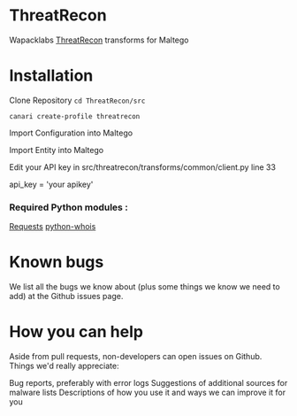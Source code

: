 ThreatRecon 
===========

Wapacklabs [ThreatRecon](https://threatrecon.co) transforms for Maltego

# Installation

Clone Repository
`cd ThreatRecon/src`

`canari create-profile threatrecon`

Import Configuration into Maltego

Import Entity into Maltego

Edit your API key in src/threatrecon/transforms/common/client.py line 33

api_key = 'your apikey'


### Required Python modules : 

[Requests](http://docs.python-requests.org/en/latest/) 
[python-whois](https://code.google.com/p/pywhois/) 


# Known bugs

We list all the bugs we know about (plus some things we know we need to add) at the Github issues page.

# How you can help

Aside from pull requests, non-developers can open issues on Github. Things we'd really appreciate:

Bug reports, preferably with error logs
Suggestions of additional sources for malware lists
Descriptions of how you use it and ways we can improve it for you
